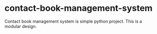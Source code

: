 # contact-book-management-system
Contact book management system is simple python project. This is a modular design.
